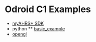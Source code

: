 

# Odroid C1 Examples

* [myAHRS+ SDK](../common_cpp)
* python
** [basic_example](../common_python/basic_example)
* [opengl](opengles_20)
